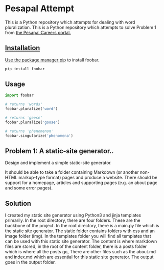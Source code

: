 # Pesapal Attempt

This is a Python repository which attempts for dealing with word pluralization.
This is a Python repository which attempts to solve Problem 1 from <a href="https://pesapal.freshteam.com/jobs/2OU7qEKgG4DR/junior-developer-23">the Pesapal Careers portal.

## Installation

Use the package manager [pip](https://pip.pypa.io/en/stable/) to install foobar.

```bash
pip install foobar
```


## Usage

```python
import foobar

# returns 'words'
foobar.pluralize('word')

# returns 'geese'
foobar.pluralize('goose')

# returns 'phenomenon'
foobar.singularize('phenomena')
```

## Problem 1: A static-site generator..
Design and implement a simple static-site generator. 

It should be able to take a folder containing Markdown (or another non-HTML markup-type format) pages and produce a website. There should be support for a homepage, articles and supporting pages (e.g. an about page and some error pages).

## Solution
I created my static site generator using Python3 and jinja templates primarily. In the root directory, there are four folders. These are the backbone of the project. In the root directory, there is a main.py file which is the static site generator. The static folder contains folders with css and an image folder (img). In the templates folder you will find all templates that can be used with this static site generator. The content is where markdown files are stored, in the root of the content folder, there is a posts folder which is where all the posts go, There are other files such as the about.md and index.md which are essential for this static site generator. The output goes in the output folder.




